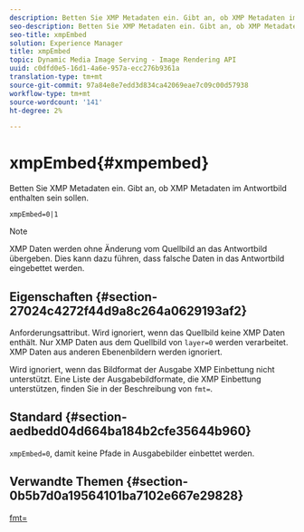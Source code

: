 ```yaml
---
description: Betten Sie XMP Metadaten ein. Gibt an, ob XMP Metadaten im Antwortbild enthalten sein sollen.
seo-description: Betten Sie XMP Metadaten ein. Gibt an, ob XMP Metadaten im Antwortbild enthalten sein sollen.
seo-title: xmpEmbed
solution: Experience Manager
title: xmpEmbed
topic: Dynamic Media Image Serving - Image Rendering API
uuid: c0dfd0e5-16d1-4a6e-957a-ecc276b9361a
translation-type: tm+mt
source-git-commit: 97a84e8e7edd3d834ca42069eae7c09c00d57938
workflow-type: tm+mt
source-wordcount: '141'
ht-degree: 2%

---
```



# xmpEmbed{#xmpembed}

Betten Sie XMP Metadaten ein. Gibt an, ob XMP Metadaten im Antwortbild enthalten sein sollen.

`xmpEmbed=0|1`

>[!NOTE]
>
>XMP Daten werden ohne Änderung vom Quellbild an das Antwortbild übergeben. Dies kann dazu führen, dass falsche Daten in das Antwortbild eingebettet werden.

## Eigenschaften {#section-27024c4272f44d9a8c264a0629193af2}

Anforderungsattribut. Wird ignoriert, wenn das Quellbild keine XMP Daten enthält. Nur XMP Daten aus dem Quellbild von `layer=0` werden verarbeitet. XMP Daten aus anderen Ebenenbildern werden ignoriert.

Wird ignoriert, wenn das Bildformat der Ausgabe XMP Einbettung nicht unterstützt. Eine Liste der Ausgabebildformate, die XMP Einbettung unterstützen, finden Sie in der Beschreibung von `fmt=`.

## Standard {#section-aedbedd04d664ba184b2cfe35644b960}

`xmpEmbed=0`, damit keine Pfade in Ausgabebilder einbettet werden.

## Verwandte Themen {#section-0b5b7d0a19564101ba7102e667e29828}

[fmt=](../../../../../is-api/http-ref/image-serving-api-ref/c-http-protocol-reference/c-command-reference/r-is-http-fmt.md#reference-cdf10043423b45ba9fe15157fb3ae37a)
